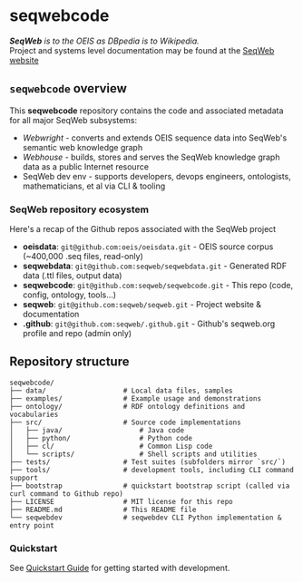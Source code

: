 # seqwebcode

_**SeqWeb** is to the OEIS as DBpedia is to Wikipedia._<br>
Project and systems level documentation may be found at the [SeqWeb website](https://www.seqweb.org/)

## `seqwebcode` overview
This **seqwebcode** repository contains the code and associated metadata for all major SeqWeb subsystems:
- _Webwright_ - converts and extends OEIS sequence data into SeqWeb's semantic web knowledge graph 
- _Webhouse_ - builds, stores and serves the SeqWeb knowledge graph data as a public Internet resource
- SeqWeb dev env - supports developers, devops engineers, ontologists, mathematicians, et al via CLI & tooling

### SeqWeb repository ecosystem

Here's a recap of the Github repos associated with the SeqWeb project

- **oeisdata**: `git@github.com:oeis/oeisdata.git` - OEIS source corpus (~400,000 .seq files, read-only)
- **seqwebdata**: `git@github.com:seqweb/seqwebdata.git` - Generated RDF data (.ttl files, output data)
- **seqwebcode**: `git@github.com:seqweb/seqwebcode.git` - This repo (code, config, ontology, tools...)
- **seqweb**: `git@github.com:seqweb/seqweb.git` - Project website & documentation
- **.github**: `git@github.com:seqweb/.github.git` - Github's seqweb.org profile and repo (admin only)

## Repository structure
```
seqwebcode/
├── data/                   # Local data files, samples
├── examples/               # Example usage and demonstrations
├── ontology/               # RDF ontology definitions and vocabularies
├── src/                    # Source code implementations
│   ├── java/                   # Java code
│   ├── python/                 # Python code
│   ├── cl/                     # Common Lisp code
│   └── scripts/                # Shell scripts and utilities
├── tests/                  # Test suites (subfolders mirror `src/`)
├── tools/                  # development tools, including CLI command support
├── bootstrap               # quickstart bootstrap script (called via curl command to Github repo)
├── LICENSE                 # MIT license for this repo
├── README.md               # This README file
└── seqwebdev               # seqwebdev CLI Python implementation & entry point
```

### Quickstart

See [Quickstart Guide](docs/quickstart) for getting started with development. 